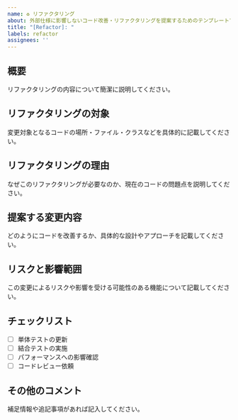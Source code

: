 ```yaml
---
name: ♻️ リファクタリング
about: 外部仕様に影響しないコード改善・リファクタリングを提案するためのテンプレートです。
title: "[Refactor]: "
labels: refactor
assignees: ''
---
```


<!------（必須）------>
## 概要

リファクタリングの内容について簡潔に説明してください。

## リファクタリングの対象

変更対象となるコードの場所・ファイル・クラスなどを具体的に記載してください。

## リファクタリングの理由

なぜこのリファクタリングが必要なのか、現在のコードの問題点を説明してください。

<!------（推奨）------>
## 提案する変更内容

どのようにコードを改善するか、具体的な設計やアプローチを記載してください。

## リスクと影響範囲

この変更によるリスクや影響を受ける可能性のある機能について記載してください。

<!------（任意）------>
## チェックリスト

- [ ] 単体テストの更新
- [ ] 結合テストの実施
- [ ] パフォーマンスへの影響確認
- [ ] コードレビュー依頼

## その他のコメント

補足情報や追記事項があれば記入してください。
